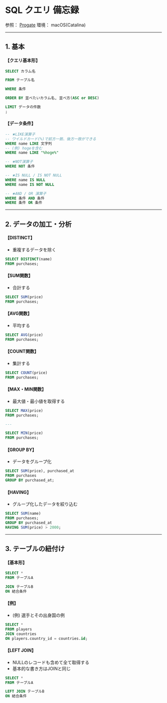 # SQL クエリ 備忘録

参照：
[Progate](https://prog-8.com)
環境：
macOS(Catalina)

---
## 1. 基本

#### 【クエリ基本形】
```SQL
SELECT カラム名

FROM テーブル名

WHERE 条件

ORDER BY 並べたいカラム名, 並べ方(ASC or DESC)

LIMIT データの件数
;
```

#### 【データ条件】
```SQL
-- ★LIKE演算子
-- ワイルドカード(%)で前方一致、後方一致ができる
WHERE name LIKE 文字列
-- (例) hogeを含む
WHERE name LIKE "%hoge%"

-- ★NOT演算子
WHERE NOT 条件

-- ★IS NULL / IS NOT NULL
WHERE name IS NULL
WHERE name IS NOT NULL

-- ★AND / OR 演算子
WHERE 条件 AND 条件
WHERE 条件 OR 条件
```

---

## 2. データの加工・分析

#### 【DISTINCT】
- 重複するデータを除く
```SQL
SELECT DISTINCT(name)
FROM purchases;
```

#### 【SUM関数】
- 合計する
```SQL
SELECT SUM(price)
FROM purchases;
```

#### 【AVG関数】
- 平均する
```SQL
SELECT AVG(price)
FROM purchases;
```

#### 【COUNT関数】
- 集計する
```SQL
SELECT COUNT(price)
FROM purchases;
```

#### 【MAX・MIN関数】
- 最大値・最小値を取得する
```SQL
SELECT MAX(price)
FROM purchases;

---

SELECT MIN(price)
FROM purchases;
```

#### 【GROUP BY】
- データをグループ化
```SQL
SELECT SUM(price), purchased_at
FROM purchases
GROUP BY purchased_at;
```

#### 【HAVING】
- グループ化したデータを絞り込む
```SQL
SELECT SUM(name)
FROM purchases;
GROUP BY purchased_at
HAVING SUM(price) > 2000;
```

---

## 3. テーブルの紐付け

#### 【基本形】
```SQL
SELECT *
FROM テーブルA

JOIN テーブルB
ON 結合条件
```

#### 【例】
- (例) 選手とその出身国の例
```SQL
SELECT *
FROM players
JOIN countries
ON players.country_id = countries.id;
```

#### 【LEFT JOIN】
- NULLのレコードも含めて全て取得する
- 基本的な書き方はJOINと同じ
```SQL
SELECT *
FROM テーブルA

LEFT JOIN テーブルB
ON 結合条件
```

